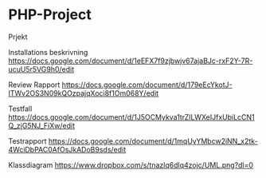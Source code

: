 PHP-Project
===========

Prjekt

Installations beskrivning
https://docs.google.com/document/d/1eEFX7f9zjbwjv67ajaBJc-rxF2Y-7R-ucuU5r5VG9h0/edit

Review Rapport
https://docs.google.com/document/d/179eEcYkotJ-ITWv2OS3N09kQOzpajqXoci8f1Om068Y/edit

Testfall
https://docs.google.com/document/d/1J5OCMykva1trZlLWXeIJfxUbiLcCN1Q_zjG5NJ_FiXw/edit

Testrapport
https://docs.google.com/document/d/1mqUyYMbcw2iNN_x2tk-4WciDbPAC0AfOsJkADoB9sds/edit

Klassdiagram
https://www.dropbox.com/s/tnazlq6dlq4zojc/UML.png?dl=0

